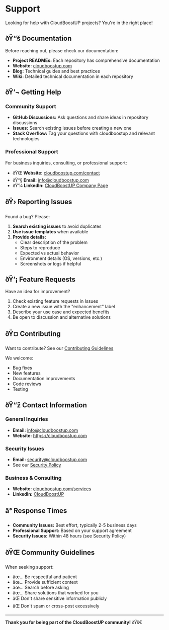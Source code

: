 ﻿# Support

Looking for help with CloudBoostUP projects? You're in the right place!

## ðŸ“š Documentation

Before reaching out, please check our documentation:

- **Project READMEs:** Each repository has comprehensive documentation
- **Website:** [cloudboostup.com](https://cloudboostup.com)
- **Blog:** Technical guides and best practices
- **Wiki:** Detailed technical documentation in each repository

## ðŸ’¬ Getting Help

### Community Support

- **GitHub Discussions:** Ask questions and share ideas in repository discussions
- **Issues:** Search existing issues before creating a new one
- **Stack Overflow:** Tag your questions with cloudboostup and relevant technologies

### Professional Support

For business inquiries, consulting, or professional support:

- ðŸŒ **Website:** [cloudboostup.com/contact](https://cloudboostup.com)
- ðŸ“§ **Email:** info@cloudboostup.com
- ðŸ’¼ **LinkedIn:** [CloudBoostUP Company Page](https://linkedin.com/company/cloudboostup)

## ðŸ› Reporting Issues

Found a bug? Please:

1. **Search existing issues** to avoid duplicates
2. **Use issue templates** when available
3. **Provide details:**
   - Clear description of the problem
   - Steps to reproduce
   - Expected vs actual behavior
   - Environment details (OS, versions, etc.)
   - Screenshots or logs if helpful

## ðŸ’¡ Feature Requests

Have an idea for improvement?

1. Check existing feature requests in Issues
2. Create a new issue with the "enhancement" label
3. Describe your use case and expected benefits
4. Be open to discussion and alternative solutions

## ðŸ¤ Contributing

Want to contribute? See our [Contributing Guidelines](CONTRIBUTING.md)

We welcome:
- Bug fixes
- New features
- Documentation improvements
- Code reviews
- Testing

## ðŸ“ž Contact Information

### General Inquiries
- **Email:** info@cloudboostup.com
- **Website:** https://cloudboostup.com

### Security Issues
- **Email:** security@cloudboostup.com
- See our [Security Policy](SECURITY.md)

### Business & Consulting
- **Website:** [cloudboostup.com/services](https://cloudboostup.com)
- **LinkedIn:** [CloudBoostUP](https://linkedin.com/company/cloudboostup)

## â° Response Times

- **Community Issues:** Best effort, typically 2-5 business days
- **Professional Support:** Based on your support agreement
- **Security Issues:** Within 48 hours (see Security Policy)

## ðŸŒ Community Guidelines

When seeking support:

- âœ… Be respectful and patient
- âœ… Provide sufficient context
- âœ… Search before asking
- âœ… Share solutions that worked for you
- âŒ Don't share sensitive information publicly
- âŒ Don't spam or cross-post excessively

---

**Thank you for being part of the CloudBoostUP community!** ðŸš€
